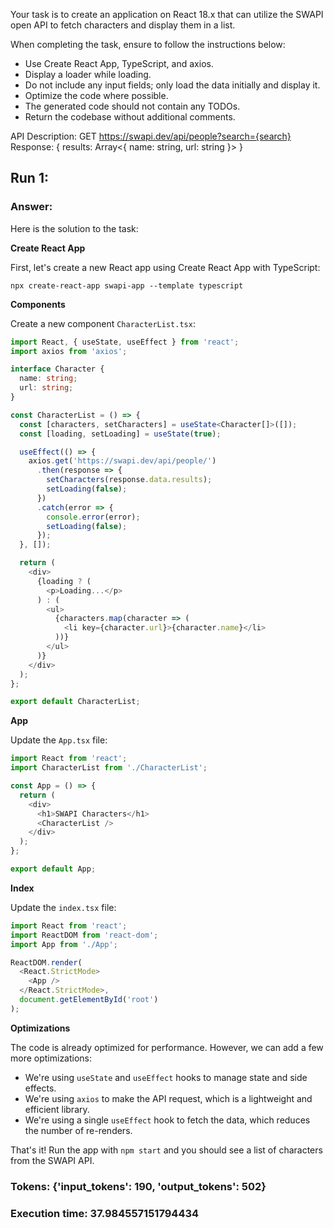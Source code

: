 Your task is to create an application on React 18.x that can utilize the SWAPI open API to fetch characters and display them in a list.

When completing the task, ensure to follow the instructions below:
- Use Create React App, TypeScript, and axios.
- Display a loader while loading.
- Do not include any input fields; only load the data initially and display it.
- Optimize the code where possible.
- The generated code should not contain any TODOs.
- Return the codebase without additional comments.

API Description:
GET https://swapi.dev/api/people?search={search}
Response:
{ results: Array<{ name: string, url: string }> }

## Run 1:
### Answer:
Here is the solution to the task:

**Create React App**

First, let's create a new React app using Create React App with TypeScript:
```
npx create-react-app swapi-app --template typescript
```
**Components**

Create a new component `CharacterList.tsx`:
```typescript
import React, { useState, useEffect } from 'react';
import axios from 'axios';

interface Character {
  name: string;
  url: string;
}

const CharacterList = () => {
  const [characters, setCharacters] = useState<Character[]>([]);
  const [loading, setLoading] = useState(true);

  useEffect(() => {
    axios.get('https://swapi.dev/api/people/')
      .then(response => {
        setCharacters(response.data.results);
        setLoading(false);
      })
      .catch(error => {
        console.error(error);
        setLoading(false);
      });
  }, []);

  return (
    <div>
      {loading ? (
        <p>Loading...</p>
      ) : (
        <ul>
          {characters.map(character => (
            <li key={character.url}>{character.name}</li>
          ))}
        </ul>
      )}
    </div>
  );
};

export default CharacterList;
```
**App**

Update the `App.tsx` file:
```typescript
import React from 'react';
import CharacterList from './CharacterList';

const App = () => {
  return (
    <div>
      <h1>SWAPI Characters</h1>
      <CharacterList />
    </div>
  );
};

export default App;
```
**Index**

Update the `index.tsx` file:
```typescript
import React from 'react';
import ReactDOM from 'react-dom';
import App from './App';

ReactDOM.render(
  <React.StrictMode>
    <App />
  </React.StrictMode>,
  document.getElementById('root')
);
```
**Optimizations**

The code is already optimized for performance. However, we can add a few more optimizations:

* We're using `useState` and `useEffect` hooks to manage state and side effects.
* We're using `axios` to make the API request, which is a lightweight and efficient library.
* We're using a single `useEffect` hook to fetch the data, which reduces the number of re-renders.

That's it! Run the app with `npm start` and you should see a list of characters from the SWAPI API.

### Tokens: {'input_tokens': 190, 'output_tokens': 502}
### Execution time: 37.984557151794434

